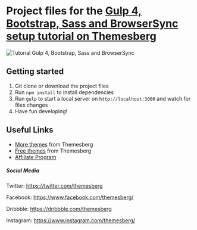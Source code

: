 # Project files for the [Gulp 4, Bootstrap, Sass and BrowserSync setup tutorial on Themesberg](https://themesberg.com/blog/tutorial/gulp-4-bootstrap-sass-browsersync)

![Tutorial Gulp 4, Bootstrap, Sass and BrowserSync](https://themesberg.s3.us-east-2.amazonaws.com/public/posts/gulp-4-bootstrap-browsersync-sass-tutorial-themesberg.jpg)

## Getting started

1. Git clone or download the project files
2. Run `npm install` to install dependencies
3. Run `gulp` to start a local server on `http://localhost:3000` and watch for files changes
4. Have fun developing!

## Useful Links

- [More themes](https://themesberg.com/themes?ref=github-pixel-lite-bootstrap) from Themesberg
- [Free themes](https://themesberg.com/products/free-themes?ref=github-pixel-lite-bootstrap) from Themesberg
- [Affiliate Program](https://themesberg.com/affiliate?ref=github-pixel-lite-bootstrap)

##### Social Media

Twitter: <https://twitter.com/themesberg>

Facebook: <https://www.facebook.com/themesberg/>

Dribbble: <https://dribbble.com/themesberg>

Instagram: <https://www.instagram.com/themesberg/>
